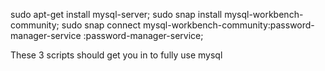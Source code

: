 sudo apt-get install mysql-server;
sudo snap install mysql-workbench-community;
sudo snap connect mysql-workbench-community:password-manager-service :password-manager-service;


These 3 scripts should get you in to fully use mysql

